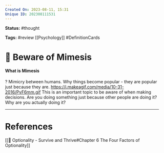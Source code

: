```yaml
---
Created On: 2023-08-11, 15:31
Unique ID: 202308111531
---
```

**Status:** #thought 

**Tags:** #review [[Psychology]] #DefinitionCards 

# 🍾 Beware of Mimesis
#### What is Mimesis
?
Mimicry between humans. Why things become popular - they are popular just because they are. 
https://i.makeagif.com/media/10-31-2016/PvF6mm.gif
This is an important topic to be aware of when making decisions. Are you doing something just because other people are doing it? Why are you actually doing it?




---
# References
[[📗 Optionality - Survive and Thrive#Chapter 6 The Four Factors of Optionality]]